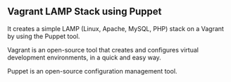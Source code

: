 Vagrant LAMP Stack using Puppet
-------------------------------
It creates a simple LAMP (Linux, Apache, MySQL, PHP) stack on a Vagrant by using the Puppet tool. 

Vagrant is an open-source tool that creates and configures virtual development environments, in a quick and easy way.

Puppet is an open-source configuration management tool.
